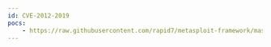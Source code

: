 ```yaml
---
id: CVE-2012-2019
pocs:
    - https://raw.githubusercontent.com/rapid7/metasploit-framework/master/modules/exploits/windows/misc/hp_operations_agent_coda_34.rb
---
```

